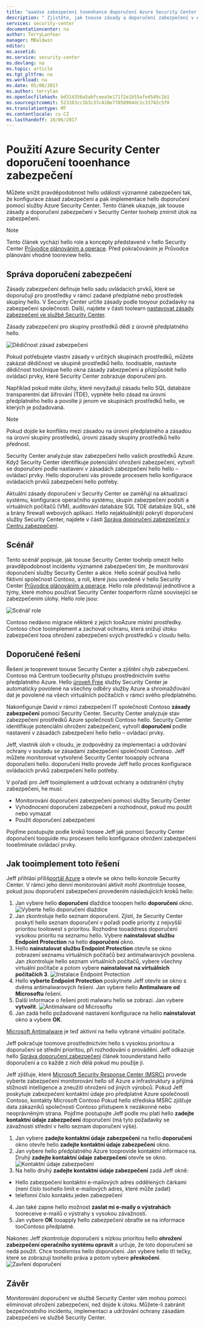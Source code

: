 ```yaml
---
title: "aaaUse zabezpečení tooenhance doporučení Azure Security Center | Microsoft Docs"
description: " Zjistěte, jak toouse zásady a doporučení zabezpečení v Azure Security Center toohelp zmírnit útok na zabezpečení. "
services: security-center
documentationcenter: na
author: TerryLanfear
manager: MBaldwin
editor: 
ms.assetid: 
ms.service: security-center
ms.devlang: na
ms.topic: article
ms.tgt_pltfrm: na
ms.workload: na
ms.date: 05/08/2017
ms.author: terrylan
ms.openlocfilehash: bd314350a5abfceea3e171f2e1b55afe4549c1b1
ms.sourcegitcommit: 523283cc1b3c37c428e77850964dc1c33742c5f0
ms.translationtype: MT
ms.contentlocale: cs-CZ
ms.lasthandoff: 10/06/2017
---
```

# <a name="use-azure-security-center-recommendations-tooenhance-security"></a>Použití Azure Security Center doporučení tooenhance zabezpečení
Můžete snížit pravděpodobnost hello událostí významné zabezpečení tak, že konfigurace zásad zabezpečení a pak implementace hello doporučení pomocí služby Azure Security Center. Tento článek ukazuje, jak toouse zásady a doporučení zabezpečení v Security Center toohelp zmírnit útok na zabezpečení.

> [!NOTE]
> Tento článek vychází hello role a koncepty představené v hello Security Center [Průvodce plánováním a operace](security-center-planning-and-operations-guide.md). Před pokračováním je Průvodce plánování vhodné tooreview hello.
>
>

## <a name="managing-security-recommendations"></a>Správa doporučení zabezpečení
Zásady zabezpečení definuje hello sadu ovládacích prvků, které se doporučují pro prostředky v rámci zadané předplatné nebo prostředek skupiny hello. V Security Center určíte zásady podle tooyour požadavky na zabezpečení společnosti. Další, najdete v části toolearn [nastavovat zásady zabezpečení ve službě Security Center](security-center-policies.md).

Zásady zabezpečení pro skupiny prostředků dědí z úrovně předplatného hello.

![Dědičnost zásad zabezpečení][1]

Pokud potřebujete vlastní zásady v určitých skupinách prostředků, můžete zakázat dědičnost ve skupině prostředků hello. toodisable, nastavte dědičnost tooUnique hello okna zásady zabezpečení a přizpůsobit hello ovládací prvky, které Security Center zobrazuje doporučení pro.

Například pokud máte úlohy, které nevyžadují zásadu hello SQL databáze transparentní dat šifrování (TDE), vypněte hello zásad na úrovni předplatného hello a povolte ji jenom ve skupinách prostředků hello, ve kterých je požadovaná.

> [!NOTE]
> Pokud dojde ke konfliktu mezi zásadou na úrovni předplatného a zásadou na úrovni skupiny prostředků, úrovni zásady skupiny prostředků hello přednost.
>
>

Security Center analyzuje stav zabezpečení hello vašich prostředků Azure. Když Security Center identifikuje potenciální ohrožení zabezpečení, vytvoří se doporučení podle nastavení v zásadách zabezpečení hello hello – ovládací prvky. Hello doporučení vás provede procesem hello konfigurace ovládacích prvků zabezpečení hello potřeby.

Aktuální zásady doporučení v Security Center se zaměřují na aktualizací systému, konfigurace operačního systému, skupin zabezpečení podsítí a virtuálních počítačů (VM), auditování databáze SQL TDE databáze SQL, sítě a brány firewall webových aplikací. Hello nejaktuálnější pokrytí doporučení služby Security Center, najdete v části [Správa doporučení zabezpečení v Centru zabezpečení](security-center-recommendations.md).

## <a name="scenario"></a>Scénář
Tento scénář popisuje, jak toouse Security Center toohelp omezit hello pravděpodobnost incidentu významné zabezpečení tím, že monitorování doporučení služby Security Center a akce. Hello scénář používá hello fiktivní společnost Contoso, a rolí, které jsou uvedené v hello Security Center [Průvodce plánováním a operace](security-center-planning-and-operations-guide.md#security-roles-and-access-controls). Hello role představují jednotlivce a týmy, které mohou používat Security Center tooperform různé související se zabezpečením úlohy. Hello role jsou:

![Scénář role][2]

Contoso nedávno migrace některé z jejich tooAzure místní prostředky. Contoso chce tooimplement a zachovat ochranu, která snižují útoku zabezpečení tooa ohrožení zabezpečení svých prostředků v cloudu hello.

## <a name="recommended-solution"></a>Doporučené řešení
Řešení je tooprevent toouse Security Center a zjištění chyb zabezpečení. Contoso má Centrum tooSecurity přístupu prostřednictvím svého předplatného Azure. Hello [úroveň Free](security-center-pricing.md) služby Security Center je automaticky povolené na všechny odběry služby Azure a shromažďování dat je povolené na všech virtuálních počítačích v rámci svého předplatného.

Nakonfiguruje David v rámci zabezpečení IT společnosti Contoso **zásady zabezpečení** pomocí Security Center. Security Center analyzuje stav zabezpečení prostředků Azure společnosti Contoso hello. Security Center identifikuje potenciální ohrožení zabezpečení, vytvoří **doporučení** podle nastavení v zásadách zabezpečení hello hello – ovládací prvky.

Jeff, vlastník úloh v cloudu, je zodpovědný za implementaci a udržování ochrany v souladu se zásadami zabezpečení společnosti Contoso. Jeff můžete monitorovat vytvořené Security Center tooapply ochrana doporučení hello. doporučení Hello provede Jeff hello proces konfigurace ovládacích prvků zabezpečení hello potřeby.

V pořadí pro Jeff tooimplement a udržovat ochrany a odstranění chyby zabezpečení, he musí:

- Monitorování doporučení zabezpečení pomocí služby Security Center
- Vyhodnocení doporučení zabezpečení a rozhodnout, pokud mu použít nebo vymazat
- Použít doporučení zabezpečení

Pojďme postupujte podle kroků toosee Jeff jak pomocí Security Center doporučení tooguide mu procesem hello konfigurace ohrožení zabezpečení tooeliminate ovládací prvky.

## <a name="how-tooimplement-this-solution"></a>Jak tooimplement toto řešení
Jeff přihlásí příliš[portál Azure](https://azure.microsoft.com/features/azure-portal/) a otevře se okno hello konzole Security Center. V rámci jeho denní monitorování aktivit mohl zkontroluje toosee, pokud jsou doporučení zabezpečení provedením následujících kroků hello:

1. Jan vybere hello **doporučení** dlaždice tooopen hello **doporučení** okno.
   ![Vyberte hello doporučení dlaždice][3]
2. Jan zkontroluje hello seznam doporučení. Zjistí, že Security Center poskytl hello seznam doporučení v pořadí podle priority z nejvyšší prioritou toolowest s prioritou. Rozhodne tooaddress doporučení vysokou prioritu na seznamu hello. Vybere **nainstalovat službu Endpoint Protection** na hello **doporučení** okno.
3. Hello **nainstalovat službu Endpoint Protection** otevře se okno zobrazení seznamu virtuálních počítačů bez antimalwarových povolena. Jan zkontroluje hello seznam virtuálních počítačů, vybere všechny virtuální počítače a potom vybere **nainstalovat na virtuálních počítačích 3**.
   ![Instalace Endpoint Protection][4]
4. Hello **vyberte Endpoint Protection** poskytnete Jeff otevře se okno s dvěma antimalwarových řešení. Jan vybere hello **Antimalware od Microsoftu** řešení.
5. Další informace o řešení proti malwaru hello se zobrazí. Jan vybere **vytvořit**.
   ![Antimalware od Microsoftu][5]
6. Jan zadá hello požadované nastavení konfigurace na hello **nainstalovat** okno a vybere **OK**.

[Microsoft Antimalware](../security/azure-security-antimalware.md) je teď aktivní na hello vybrané virtuální počítače.

Jeff pokračuje toomove prostřednictvím hello s vysokou prioritou a doporučení se střední prioritou, při rozhodování o provádění. Jeff odkazuje hello [Správa doporučení zabezpečení](security-center-recommendations.md) článek toounderstand hello doporučení a co každé z nich dělá pokud mu použije ji.

Jeff zjišťuje, které [Microsoft Security Response Center (MSRC)](../security/azure-security-response-center.md) provede vyberte zabezpečení monitorování hello síť Azure a infrastruktury a přijímá stížností intelligence a zneužití ohrožení od jiných výrobců. Pokud Jeff poskytuje zabezpečení kontaktní údaje pro předplatné Azure společnosti Contoso, kontakty Microsoft Contoso Pokud hello střediska MSRC zjišťuje data zákazníků společnosti Contoso přístupem k nezákonné nebo neoprávněným strana. Pojďme postupujte Jeff podle mu platí hello **zadejte kontaktní údaje zabezpečení** doporučení (má tyto požadavky se závažností střední v hello seznam doporučení výše).

1. Jan vybere **zadejte kontaktní údaje zabezpečení** na hello **doporučení** okno otevře hello **zadejte kontaktní údaje zabezpečení** okno.
2. Jan vybere hello předplatného Azure tooprovide kontaktní informace na. Druhý **zadejte kontaktní údaje zabezpečení** otevře se okno.
   ![Kontaktní údaje zabezpečení][6]
3. Na hello druhý **zadejte kontaktní údaje zabezpečení** zadá Jeff okně:

  - Hello zabezpečení kontaktní e-mailových adres oddělených čárkami (není číslo toohello limit e-mailových adres, které může zadat)
  - telefonní číslo kontaktu jeden zabezpečení

4. Jan také zapne hello možnost **zaslat mi e-maily o výstrahách** tooreceive e-mailů o výstrahy s vysokou závažností.
5. Jan vybere **OK** tooapply hello zabezpečení obraťte se na informace tooContoso předplatné.

Nakonec Jeff zkontroluje doporučení s nízkou prioritou hello **ohrožení zabezpečení operačního systému opravit** a určuje, že toto doporučení se nedá použít. Chce toodismiss hello doporučení. Jan vybere hello tři tečky, které se zobrazují toohello práva a potom vybere **přeskočení**.
   ![Zavření doporučení][7]

## <a name="conclusion"></a>Závěr
Monitorování doporučení ve službě Security Center vám mohou pomoci eliminovat ohrožení zabezpečení, než dojde k útoku. Můžete-li zabránit bezpečnostního incidentu, implementaci a udržování ochrany zásadám zabezpečení ve službě Security Center.

<!--Image references-->
[1]: ./media/security-center-using-recommendations/security-center-policy-inheritance.png
[2]: ./media/security-center-using-recommendations/scenario-roles.png
[3]: ./media/security-center-using-recommendations/select-recommendations-tile.png
[4]: ./media/security-center-using-recommendations/install-endpoint-protection.png
[5]:./media/security-center-using-recommendations/microsoft-antimalware.png
[6]: ./media/security-center-using-recommendations/provide-security-contact-details.png
[7]: ./media/security-center-using-recommendations/dismiss-recommendation.png
